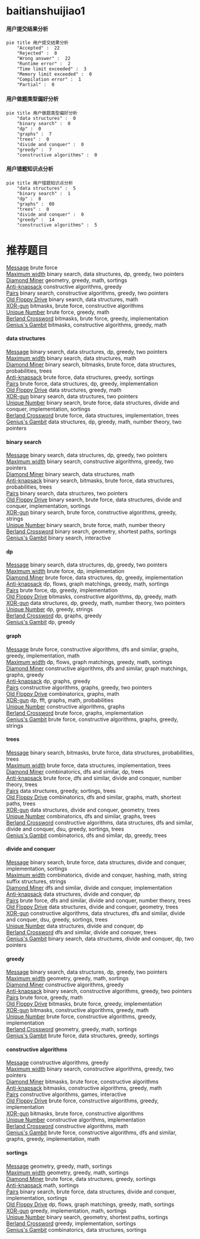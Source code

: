 # baitianshuijiao1
<!-- tabs:start -->
#### **用户提交结果分析**

```mermaid
pie title 用户提交结果分析
    "Accepted" :  22
    "Rejected" :  0
    "Wrong answer" :  22
    "Runtime error" :  2
    "Time limit exceeded" :  3
    "Memory limit exceeded" :  0
    "Compilation error" :  1
    "Partial" :  0
```
#### **用户做题类型偏好分析**

```mermaid
pie title 用户做题类型偏好分析
    "data structures" :  0
    "binary search" :  0
    "dp" :  0
    "graphs" :  7
    "trees" :  0
    "divide and conquer" :  0
    "greedy" :  7
    "constructive algorithms" :  0
```
#### **用户错题知识点分析**

```mermaid
pie title 用户错题知识点分析
    "data structures" :  5
    "binary search" :  1
    "dp" :  8
    "graphs" :  00
    "trees" :  0
    "divide and conquer" :  0
    "greedy" :  14
    "constructive algorithms" :  5
```
<!-- tabs:end -->
# 推荐题目
[Message](https://codeforces.com/contest/157/problem/C)		brute force		  
[Maximum width](http://codeforces.com/problemset/problem/1492/C)		binary search,
                        data structures,
                        dp,
                        greedy,
                        two pointers		  
[Diamond Miner](https://codeforces.com/contest/1496/problem/C)		geometry,
                        greedy,
                        math,
                        sortings		  
[Anti-knapsack](http://codeforces.com/problemset/problem/1493/A)		constructive algorithms,
                        greedy		  
[Pairs](http://codeforces.com/problemset/problem/1463/D)		binary search,
                        constructive algorithms,
                        greedy,
                        two pointers		  
[Old Floppy Drive](http://codeforces.com/problemset/problem/1490/G)		binary search,
                        data structures,
                        math		  
[XOR-gun](https://codeforces.com/contest/1456/problem/B)		bitmasks,
                        brute force,
                        constructive algorithms		  
[Unique Number](http://codeforces.com/problemset/problem/1462/C)		brute force,
                        greedy,
                        math		  
[Berland Crossword](http://codeforces.com/problemset/problem/1494/B)		bitmasks,
                        brute force,
                        greedy,
                        implementation		  
[Genius's Gambit](http://codeforces.com/problemset/problem/1492/D)		bitmasks,
                        constructive algorithms,
                        greedy,
                        math		  
<!-- tabs:start -->
#### **data structures**
[Message](http://codeforces.com/problemset/problem/1492/C)		binary search,
                        data structures,
                        dp,
                        greedy,
                        two pointers		  
[Maximum width](http://codeforces.com/problemset/problem/1490/G)		binary search,
                        data structures,
                        math		  
[Diamond Miner](http://codeforces.com/problemset/problem/1479/D)		binary search,
                        bitmasks,
                        brute force,
                        data structures,
                        probabilities,
                        trees		  
[Anti-knapsack](http://codeforces.com/problemset/problem/1497/A)		brute force,
                        data structures,
                        greedy,
                        sortings		  
[Pairs](http://codeforces.com/problemset/problem/1491/C)		brute force,
                        data structures,
                        dp,
                        greedy,
                        implementation		  
[Old Floppy Drive](http://codeforces.com/problemset/problem/1492/B)		data structures,
                        greedy,
                        math		  
[XOR-gun](http://codeforces.com/problemset/problem/1436/E)		binary search,
                        data structures,
                        two pointers		  
[Unique Number](http://codeforces.com/problemset/problem/1461/D)		binary search,
                        brute force,
                        data structures,
                        divide and conquer,
                        implementation,
                        sortings		  
[Berland Crossword](http://codeforces.com/problemset/problem/1511/C)		brute force,
                        data structures,
                        implementation,
                        trees		  
[Genius's Gambit](http://codeforces.com/problemset/problem/1497/E1)		data structures,
                        dp,
                        greedy,
                        math,
                        number theory,
                        two pointers		  
#### **binary search**
[Message](http://codeforces.com/problemset/problem/1492/C)		binary search,
                        data structures,
                        dp,
                        greedy,
                        two pointers		  
[Maximum width](http://codeforces.com/problemset/problem/1463/D)		binary search,
                        constructive algorithms,
                        greedy,
                        two pointers		  
[Diamond Miner](http://codeforces.com/problemset/problem/1490/G)		binary search,
                        data structures,
                        math		  
[Anti-knapsack](http://codeforces.com/problemset/problem/1479/D)		binary search,
                        bitmasks,
                        brute force,
                        data structures,
                        probabilities,
                        trees		  
[Pairs](http://codeforces.com/problemset/problem/1436/E)		binary search,
                        data structures,
                        two pointers		  
[Old Floppy Drive](http://codeforces.com/problemset/problem/1461/D)		binary search,
                        brute force,
                        data structures,
                        divide and conquer,
                        implementation,
                        sortings		  
[XOR-gun](http://codeforces.com/problemset/problem/1493/C)		binary search,
                        brute force,
                        constructive algorithms,
                        greedy,
                        strings		  
[Unique Number](http://codeforces.com/problemset/problem/1487/D)		binary search,
                        brute force,
                        math,
                        number theory		  
[Berland Crossword](http://codeforces.com/problemset/problem/1486/B)		binary search,
                        geometry,
                        shortest paths,
                        sortings		  
[Genius's Gambit](http://codeforces.com/problemset/problem/1486/C1)		binary search,
                        interactive		  
#### **dp**
[Message](http://codeforces.com/problemset/problem/1492/C)		binary search,
                        data structures,
                        dp,
                        greedy,
                        two pointers		  
[Maximum width](https://codeforces.com/contest/1457/problem/C)		brute force,
                        dp,
                        implementation		  
[Diamond Miner](http://codeforces.com/problemset/problem/1491/C)		brute force,
                        data structures,
                        dp,
                        greedy,
                        implementation		  
[Anti-knapsack](http://codeforces.com/problemset/problem/1437/C)		dp,
                        flows,
                        graph matchings,
                        greedy,
                        math,
                        sortings		  
[Pairs](http://codeforces.com/problemset/problem/1499/B)		brute force,
                        dp,
                        greedy,
                        implementation		  
[Old Floppy Drive](http://codeforces.com/problemset/problem/1491/D)		bitmasks,
                        constructive algorithms,
                        dp,
                        greedy,
                        math		  
[XOR-gun](http://codeforces.com/problemset/problem/1497/E1)		data structures,
                        dp,
                        greedy,
                        math,
                        number theory,
                        two pointers		  
[Unique Number](http://codeforces.com/problemset/problem/1466/C)		dp,
                        greedy,
                        strings		  
[Berland Crossword](http://codeforces.com/problemset/problem/1476/C)		dp,
                        graphs,
                        greedy		  
[Genius's Gambit](http://codeforces.com/problemset/problem/1509/C)		dp,
                        greedy		  
#### **graph**
[Message](http://codeforces.com/problemset/problem/1487/C)		brute force,
                        constructive algorithms,
                        dfs and similar,
                        graphs,
                        greedy,
                        implementation,
                        math		  
[Maximum width](http://codeforces.com/problemset/problem/1437/C)		dp,
                        flows,
                        graph matchings,
                        greedy,
                        math,
                        sortings		  
[Diamond Miner](http://codeforces.com/problemset/problem/1470/D)		constructive algorithms,
                        dfs and similar,
                        graph matchings,
                        graphs,
                        greedy		  
[Anti-knapsack](http://codeforces.com/problemset/problem/1476/C)		dp,
                        graphs,
                        greedy		  
[Pairs](http://codeforces.com/problemset/problem/1304/D)		constructive algorithms,
                        graphs,
                        greedy,
                        two pointers		  
[Old Floppy Drive](http://codeforces.com/problemset/problem/1475/C)		combinatorics,
                        graphs,
                        math		  
[XOR-gun](http://codeforces.com/problemset/problem/553/E)		dp,
                        fft,
                        graphs,
                        math,
                        probabilities		  
[Unique Number](http://codeforces.com/problemset/problem/1495/C)		constructive algorithms,
                        graphs		  
[Berland Crossword](http://codeforces.com/problemset/problem/1510/K)		brute force,
                        graphs,
                        implementation		  
[Genius's Gambit](http://codeforces.com/problemset/problem/1511/D)		brute force,
                        constructive algorithms,
                        graphs,
                        greedy,
                        strings		  
#### **trees**
[Message](http://codeforces.com/problemset/problem/1479/D)		binary search,
                        bitmasks,
                        brute force,
                        data structures,
                        probabilities,
                        trees		  
[Maximum width](http://codeforces.com/problemset/problem/1511/C)		brute force,
                        data structures,
                        implementation,
                        trees		  
[Diamond Miner](http://codeforces.com/problemset/problem/1499/F)		combinatorics,
                        dfs and similar,
                        dp,
                        trees		  
[Anti-knapsack](http://codeforces.com/problemset/problem/1491/E)		brute force,
                        dfs and similar,
                        divide and conquer,
                        number theory,
                        trees		  
[Pairs](http://codeforces.com/problemset/problem/1466/D)		data structures,
                        greedy,
                        sortings,
                        trees		  
[Old Floppy Drive](http://codeforces.com/problemset/problem/1495/D)		combinatorics,
                        dfs and similar,
                        graphs,
                        math,
                        shortest paths,
                        trees		  
[XOR-gun](http://codeforces.com/problemset/problem/1303/G)		data structures,
                        divide and conquer,
                        geometry,
                        trees		  
[Unique Number](http://codeforces.com/problemset/problem/1454/E)		combinatorics,
                        dfs and similar,
                        graphs,
                        trees		  
[Berland Crossword](http://codeforces.com/problemset/problem/1494/D)		constructive algorithms,
                        data structures,
                        dfs and similar,
                        divide and conquer,
                        dsu,
                        greedy,
                        sortings,
                        trees		  
[Genius's Gambit](http://codeforces.com/problemset/problem/1292/C)		combinatorics,
                        dfs and similar,
                        dp,
                        greedy,
                        trees		  
#### **divide and conquer**
[Message](http://codeforces.com/problemset/problem/1461/D)		binary search,
                        brute force,
                        data structures,
                        divide and conquer,
                        implementation,
                        sortings		  
[Maximum width](http://codeforces.com/problemset/problem/1466/G)		combinatorics,
                        divide and conquer,
                        hashing,
                        math,
                        string suffix structures,
                        strings		  
[Diamond Miner](http://codeforces.com/problemset/problem/1490/D)		dfs and similar,
                        divide and conquer,
                        implementation		  
[Anti-knapsack](https://codeforces.com/contest/1483/problem/C)		data structures,
                        divide and conquer,
                        dp		  
[Pairs](http://codeforces.com/problemset/problem/1491/E)		brute force,
                        dfs and similar,
                        divide and conquer,
                        number theory,
                        trees		  
[Old Floppy Drive](http://codeforces.com/problemset/problem/1303/G)		data structures,
                        divide and conquer,
                        geometry,
                        trees		  
[XOR-gun](http://codeforces.com/problemset/problem/1494/D)		constructive algorithms,
                        data structures,
                        dfs and similar,
                        divide and conquer,
                        dsu,
                        greedy,
                        sortings,
                        trees		  
[Unique Number](http://codeforces.com/problemset/problem/1482/E)		data structures,
                        divide and conquer,
                        dp		  
[Berland Crossword](http://codeforces.com/problemset/problem/566/C)		dfs and similar,
                        divide and conquer,
                        trees		  
[Genius's Gambit](http://codeforces.com/problemset/problem/1428/F)		binary search,
                        data structures,
                        divide and conquer,
                        dp,
                        two pointers		  
#### **greedy**
[Message](http://codeforces.com/problemset/problem/1492/C)		binary search,
                        data structures,
                        dp,
                        greedy,
                        two pointers		  
[Maximum width](https://codeforces.com/contest/1496/problem/C)		geometry,
                        greedy,
                        math,
                        sortings		  
[Diamond Miner](http://codeforces.com/problemset/problem/1493/A)		constructive algorithms,
                        greedy		  
[Anti-knapsack](http://codeforces.com/problemset/problem/1463/D)		binary search,
                        constructive algorithms,
                        greedy,
                        two pointers		  
[Pairs](http://codeforces.com/problemset/problem/1462/C)		brute force,
                        greedy,
                        math		  
[Old Floppy Drive](http://codeforces.com/problemset/problem/1494/B)		bitmasks,
                        brute force,
                        greedy,
                        implementation		  
[XOR-gun](http://codeforces.com/problemset/problem/1492/D)		bitmasks,
                        constructive algorithms,
                        greedy,
                        math		  
[Unique Number](https://codeforces.com/contest/1483/problem/A)		brute force,
                        constructive algorithms,
                        greedy,
                        implementation		  
[Berland Crossword](http://codeforces.com/problemset/problem/1495/A)		geometry,
                        greedy,
                        math,
                        sortings		  
[Genius's Gambit](http://codeforces.com/problemset/problem/1497/A)		brute force,
                        data structures,
                        greedy,
                        sortings		  
#### **constructive algorithms**
[Message](http://codeforces.com/problemset/problem/1493/A)		constructive algorithms,
                        greedy		  
[Maximum width](http://codeforces.com/problemset/problem/1463/D)		binary search,
                        constructive algorithms,
                        greedy,
                        two pointers		  
[Diamond Miner](https://codeforces.com/contest/1456/problem/B)		bitmasks,
                        brute force,
                        constructive algorithms		  
[Anti-knapsack](http://codeforces.com/problemset/problem/1492/D)		bitmasks,
                        constructive algorithms,
                        greedy,
                        math		  
[Pairs](https://codeforces.com/contest/1504/problem/D)		constructive algorithms,
                        games,
                        interactive		  
[Old Floppy Drive](https://codeforces.com/contest/1483/problem/A)		brute force,
                        constructive algorithms,
                        greedy,
                        implementation		  
[XOR-gun](https://codeforces.com/contest/1457/problem/D)		bitmasks,
                        brute force,
                        constructive algorithms		  
[Unique Number](http://codeforces.com/problemset/problem/1513/A)		constructive algorithms,
                        implementation		  
[Berland Crossword](http://codeforces.com/problemset/problem/1473/C)		constructive algorithms,
                        math		  
[Genius's Gambit](http://codeforces.com/problemset/problem/1487/C)		brute force,
                        constructive algorithms,
                        dfs and similar,
                        graphs,
                        greedy,
                        implementation,
                        math		  
#### **sortings**
[Message](https://codeforces.com/contest/1496/problem/C)		geometry,
                        greedy,
                        math,
                        sortings		  
[Maximum width](http://codeforces.com/problemset/problem/1495/A)		geometry,
                        greedy,
                        math,
                        sortings		  
[Diamond Miner](http://codeforces.com/problemset/problem/1497/A)		brute force,
                        data structures,
                        greedy,
                        sortings		  
[Anti-knapsack](http://codeforces.com/problemset/problem/1427/A)		math,
                        sortings		  
[Pairs](http://codeforces.com/problemset/problem/1461/D)		binary search,
                        brute force,
                        data structures,
                        divide and conquer,
                        implementation,
                        sortings		  
[Old Floppy Drive](http://codeforces.com/problemset/problem/1437/C)		dp,
                        flows,
                        graph matchings,
                        greedy,
                        math,
                        sortings		  
[XOR-gun](http://codeforces.com/problemset/problem/1473/A)		greedy,
                        implementation,
                        math,
                        sortings		  
[Unique Number](http://codeforces.com/problemset/problem/1486/B)		binary search,
                        geometry,
                        shortest paths,
                        sortings		  
[Berland Crossword](http://codeforces.com/problemset/problem/1480/B)		greedy,
                        implementation,
                        sortings		  
[Genius's Gambit](http://codeforces.com/problemset/problem/1420/D)		combinatorics,
                        data structures,
                        sortings		  
<!-- tabs:end -->
